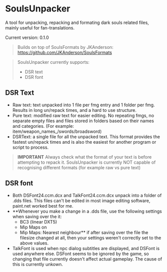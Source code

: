 # SoulsUnpacker

A tool for unpacking, repacking and formating dark souls related files, mainly useful for fan-translations.

Current version: 0.1.0

> Builds on top of SoulsFormats by JKAnderson: https://github.com/JKAnderson/SoulsFormats

> SoulsUnpacker currently supports: 
> - DSR text 
> - DSR font

## DSR Text
- Raw text: text unpacked into 1 file per fmg entry and 1 folder per fmg. Results in long un/repack times, and
a hard to use structure.
- Pure text: modified raw text for easier editing. No repeating fmgs, no separate empty files and files stored in folders
based on their names and categories. (For example: item/weapon_names_/swords/broadsword)
- DSRText: a single file for all the unpacked text. This format provides the fastest un/repack times and is also the
easiest for another program or script to process.

> **IMPORTANT**
> Always check what the format of your text is before attempting to repack it.
> SoulsUnpacker is currently NOT capable of recognising different formats (for example raw vs pure text)

## DSR font
- Both DSFont24.ccm.dcx and TalkFont24.ccm.dcx unpack into a folder of .dds files. This files can't be edited
in most image editing software, paint.net worked best for me.
- **Whenever you make a change in a .dds file, use the following settings when saving over the it: 
    - BC3 (linear DXT5)
    - Mip Maps on
    - Mip Maps: Nearest neighbour**
if after saving over the file the filesize changed at all, then your settings weren't correctly set to the above values.
- TalkFont is used when npc dialog subtitles are displayed, and DSFont is used anywhere else. DSFont seems to be ignored
by the game, so changing that file currently doesn't affect actual gameplay. The cause of this is currently unkown. 